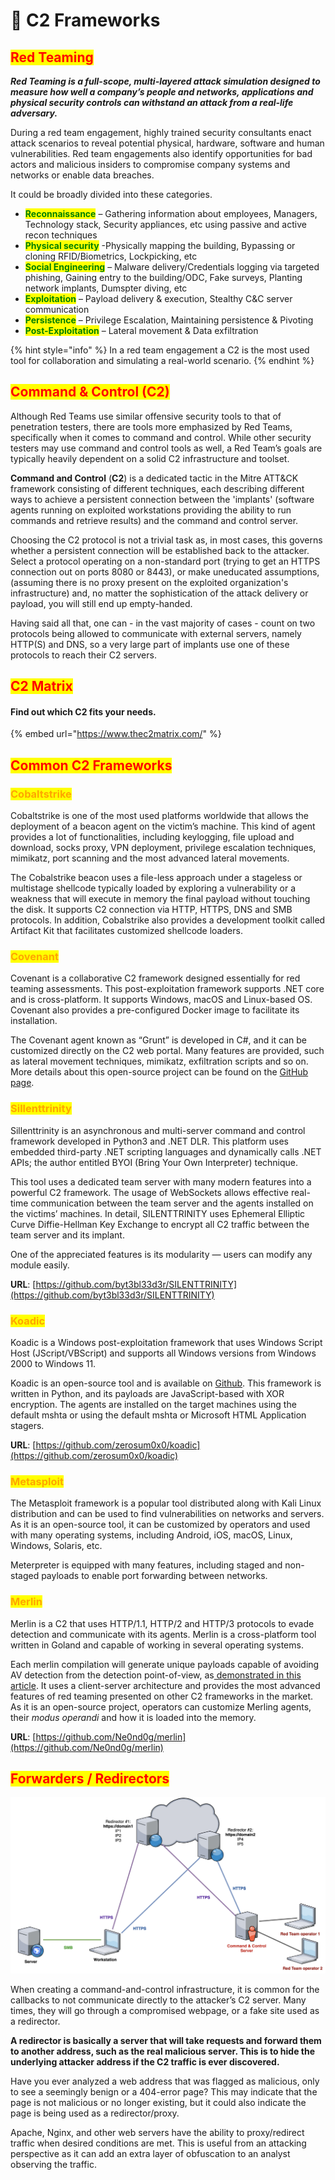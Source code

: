 # 🔴 C2 Frameworks

## <mark style="color:red;">Red Teaming</mark>

&#x20;_**Red Teaming is a full-scope, multi-layered attack simulation designed to measure how well a company’s people and networks, applications and physical security controls can withstand an attack from a real-life adversary.**_

During a red team engagement, highly trained security consultants enact attack scenarios to reveal potential physical, hardware, software and human vulnerabilities. Red team engagements also identify opportunities for bad actors and malicious insiders to compromise company systems and networks or enable data breaches.



It could be broadly divided into these categories.

* <mark style="color:green;">**Reconnaissance**</mark> – Gathering information about employees, Managers, Technology stack, Security appliances, etc using passive and active recon techniques
* <mark style="color:green;">**Physical security**</mark> -Physically mapping the building, Bypassing or cloning RFID/Biometrics, Lockpicking, etc
* <mark style="color:green;">**Social Engineering**</mark> – Malware delivery/Credentials logging via targeted phishing, Gaining entry to the building/ODC, Fake surveys, Planting network implants, Dumspter diving, etc
* <mark style="color:green;">**Exploitation**</mark> – Payload delivery & execution, Stealthy C\&C server communication
* <mark style="color:green;">**Persistence**</mark> – Privilege Escalation, Maintaining persistence & Pivoting
* <mark style="color:green;">**Post-Exploitation**</mark> – Lateral movement & Data exfiltration

{% hint style="info" %}
In a red team engagement a C2 is the most used tool for collaboration and  simulating a real-world scenario.
{% endhint %}

## <mark style="color:red;">Command & Control (C2)</mark>

Although Red Teams use similar offensive security tools to that of penetration testers, there are tools more emphasized by Red Teams, specifically when it comes to command and control. While other security testers may use command and control tools as well, a Red Team’s goals are typically heavily dependent on a solid C2 infrastructure and toolset.

**Command and Control** (**C2**) is a dedicated tactic in the Mitre ATT\&CK framework consisting of different techniques, each describing different ways to achieve a persistent connection between the 'implants' (software agents running on exploited workstations providing the ability to run commands and retrieve results) and the command and control server.

Choosing the C2 protocol is not a trivial task as, in most cases, this governs whether a persistent connection will be established back to the attacker. Select a protocol operating on a non-standard port (trying to get an HTTPS connection out on ports  8080 or 8443), or make uneducated assumptions, (assuming there is no proxy present on the exploited organization's  infrastructure) and, no matter the sophistication of the attack delivery or payload, you will still end up empty-handed.

Having said all that, one can - in the vast majority of cases - count on two protocols being allowed to communicate with external servers, namely HTTP(S) and DNS, so a very large part of implants use one of these protocols to reach their C2 servers.

## <mark style="color:red;">C2 Matrix</mark>

#### Find out which C2 fits your needs.

{% embed url="https://www.thec2matrix.com/" %}

## <mark style="color:red;">**Common C2 Frameworks**</mark>

### <mark style="color:orange;">**Cobaltstrike**</mark>

Cobaltstrike is one of the most used platforms worldwide that allows the deployment of a beacon agent on the victim’s machine. This kind of agent provides a lot of functionalities, including keylogging, file upload and download, socks proxy, VPN deployment, privilege escalation techniques, mimikatz, port scanning and the most advanced lateral movements.

The Cobalstrike beacon uses a file-less approach under a stageless or multistage shellcode typically loaded by exploring a vulnerability or a weakness that will execute in memory the final payload without touching the disk. It supports C2 connection via HTTP, HTTPS, DNS and SMB protocols. In addition, Cobalstrike also provides a development toolkit called Artifact Kit that facilitates customized shellcode loaders.

### <mark style="color:orange;">Covenant</mark>

Covenant is a collaborative C2 framework designed essentially for red teaming assessments. This post-exploitation framework supports .NET core and is cross-platform. It supports Windows, macOS and Linux-based OS. Covenant also provides a pre-configured Docker image to facilitate its installation.&#x20;

The Covenant agent known as “Grunt” is developed in C#, and it can be customized directly on the C2 web portal. Many features are provided, such as lateral movement techniques, mimikatz, exfiltration scripts and so on. More details about this open-source project can be found on the [GitHub page](https://github.com/cobbr/Covenant/wiki/).

### <mark style="color:orange;">Sillenttrinity</mark>

Sillenttrinity is an asynchronous and multi-server command and control framework developed in Python3 and .NET DLR. This platform uses embedded third-party .NET scripting languages and dynamically calls .NET APIs; the author entitled BYOI (Bring Your Own Interpreter) technique.

This tool uses a dedicated team server with many modern features into a powerful C2 framework. The usage of WebSockets allows effective real-time communication between the team server and the agents installed on the victims’ machines. In detail, SILENTTRINITY uses Ephemeral Elliptic Curve Diffie-Hellman Key Exchange to encrypt all C2 traffic between the team server and its implant.

One of the appreciated features is its modularity — users can modify any module easily.

**URL**: [https://github.com/byt3bl33d3r/SILENTTRINITY](https://github.com/byt3bl33d3r/SILENTTRINITY)

### <mark style="color:orange;">Koadic</mark>

Koadic is a Windows post-exploitation framework that uses Windows Script Host (JScript/VBScript) and supports all Windows versions from Windows 2000 to Windows 11.

Koadic is an open-source tool and is available on [Github](https://github.com/zerosum0x0/koadic). This framework is written in Python, and its payloads are JavaScript-based with XOR encryption. The agents are installed on the target machines using the default mshta or using the default mshta or Microsoft HTML Application stagers.&#x20;

**URL**: [https://github.com/zerosum0x0/koadic](https://github.com/zerosum0x0/koadic)



### <mark style="color:orange;">Metasploit</mark>

The Metasploit framework is a popular tool distributed along with Kali Linux distribution and can be used to find vulnerabilities on networks and servers. As it is an open-source tool, it can be customized by operators and used with many operating systems, including Android, iOS, macOS, Linux, Windows, Solaris, etc.

Meterpreter is equipped with many features, including staged and non-staged payloads to enable port forwarding between networks.

### <mark style="color:orange;">Merlin</mark>

Merlin is a C2 that uses HTTP/1.1, HTTP/2 and HTTP/3 protocols to evade detection and communicate with its agents. Merlin is a cross-platform tool written in Goland and capable of working in several operating systems.

Each merlin compilation will generate unique payloads capable of avoiding AV detection from the detection point-of-view, as[ demonstrated in this article](https://resources.infosecinstitute.com/topic/using-merlin-agents-to-evade-detection/). It uses a client-server architecture and provides the most advanced features of red teaming presented on other C2 frameworks in the market. As it is an open-source project, operators can customize Merling agents, their _modus operandi_ and how it is loaded into the memory.

**URL**: [https://github.com/Ne0nd0g/merlin](https://github.com/Ne0nd0g/merlin)

## <mark style="color:red;">Forwarders / Redirectors</mark>

![](<../../.gitbook/assets/image (185).png>)

When creating a command-and-control infrastructure, it is common for the callbacks to not communicate directly to the attacker’s C2 server. Many times, they will go through a compromised webpage, or a fake site used as a redirector.&#x20;

**A redirector is basically a server that will take requests and forward them to another address, such as the real malicious server. This is to hide the underlying attacker address if the C2 traffic is ever discovered.**

Have you ever analyzed a web address that was flagged as malicious, only to see a seemingly benign or a 404-error page? This may indicate that the page is not malicious or no longer existing, but it could also indicate the page is being used as a redirector/proxy.

Apache, Nginx, and other web servers have the ability to proxy/redirect traffic when desired conditions are met. This is useful from an attacking perspective as it can add an extra layer of obfuscation to an analyst observing the traffic.
